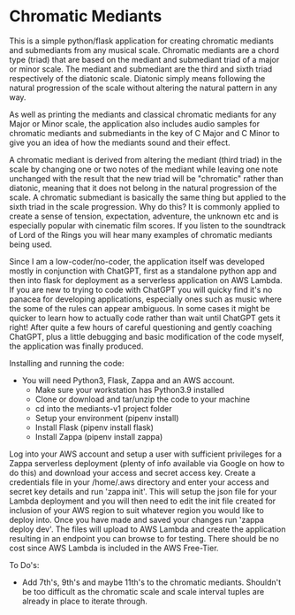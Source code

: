 # Chromatic Mediants
This is a simple python/flask application for creating chromatic mediants and submediants from any musical scale.
Chromatic mediants are a chord type (triad) that are based on the mediant and submediant triad of a major or minor scale. The mediant and submediant are the third and sixth triad respectively of the diatonic scale. Diatonic simply means following the natural progression of the scale without altering the natural pattern in any way.

As well as printing the mediants and classical chromatic mediants for any Major or Minor scale, the application also includes audio samples for chromatic mediants and submediants in the key of C Major and C Minor to give you an idea of how the mediants sound and their effect.

A chromatic mediant is derived from altering the mediant (third triad) in the scale by changing one or two notes of the mediant while leaving one note unchanged with the result that the new triad will be "chromatic" rather than diatonic, meaning that it does not belong in the natural progression of the scale. A chromatic submediant is basically the same thing but applied to the sixth triad in the scale progression. Why do this? It is commonly applied to create a sense of tension, expectation, adventure, the unknown etc and is especially popular with cinematic film scores. If you listen to the soundtrack of Lord of the Rings you will hear many examples of chromatic mediants being used.

Since I am a low-coder/no-coder, the application itself was developed mostly in conjunction with ChatGPT, first as a standalone python app and then into flask for deployment as a serverless application on AWS Lambda. If you are new to trying to code with ChatGPT you will quicky find it's no panacea for developing applications, especially ones such as music where the some of the rules can appear ambiguous. In some cases it might be quicker to learn how to actually code rather than wait until ChatGPT gets it right!  After quite a few hours of careful questioning and gently coaching ChatGPT, plus a little debugging and basic modification of the code myself, the application was finally produced.

 
Installing and running the code:
 
- You will need Python3, Flask, Zappa and an AWS account.
  - Make sure your workstation has Python3.9 installed
  - Clone or download and tar/unzip the code to your machine
  - cd into the mediants-v1 project folder
  - Setup your environment (pipenv install)
  - Install Flask (pipenv install flask)
  - Install Zappa (pipenv install zappa)

Log into your AWS account and setup a user with sufficient privileges for a Zappa serverless deployment (plenty of info available via Google on how to do this) and download your access and secret access key. Create a credentials file in your /home/.aws directory and enter your access and secret key details and run 'zappa init'. This will setup the json file for your Lambda deployment and you will then need to edit the init file created for inclusion of your AWS region to suit whatever region you would like to deploy into. Once you have made and saved your changes run 'zappa deploy dev'. The files will upload to AWS Lambda and create the application resulting in an endpoint you can browse to for testing. There should be no cost since AWS Lambda is included in the AWS Free-Tier.

To Do's:
 - Add 7th's, 9th's and maybe 11th's to the chromatic mediants. Shouldn't be too difficult as the chromatic scale and scale interval tuples are already in place to 
 iterate through.
